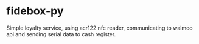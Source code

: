 # fidebox-py

Simple loyalty service, using acr122 nfc reader, communicating to walmoo api and sending serial data to cash register.
